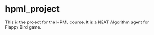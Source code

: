 # hpml_project
This is the project for the HPML course. It is a NEAT Algorithm agent for Flappy Bird game.
